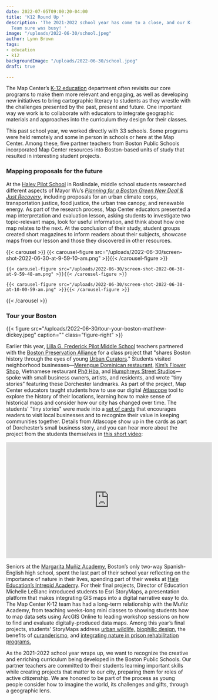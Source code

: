 ```yaml
---
date: 2022-07-05T09:00:20-04:00
title: 'K12 Round Up '
description: 'The 2021-2022 school year has come to a close, and our K-12 Education
  Team sure was busy! '
image: "/uploads/2022-06-30/school.jpeg"
author: Lynn Brown
tags:
- education
- k12
backgroundImage: "/uploads/2022-06-30/school.jpeg"
draft: true

---
```

The Map Center’s [K-12 education](https://www.leventhalmap.org/education/k12/) department often revisits our core programs to make them more relevant and engaging, as well as developing new initiatives to bring cartographic literacy to students as they wrestle with the challenges presented by the past, present and future. One important way we work is to collaborate with educators to integrate geographic materials and approaches into the curriculum they design for their classes.

This past school year, we worked directly with 33 schools. Some programs were held remotely and some in person in schools or here at the Map Center. Among these, five partner teachers from Boston Public Schools incorporated Map Center resources into Boston-based units of study that resulted in interesting student projects.

### Mapping proposals for the future 

At the [Haley Pilot School](https://www.haleypilotschool.org/) in Roslindale, middle school students researched different aspects of Mayor Wu’s [_Planning for a Boston Green New Deal & Just Recovery_](https://www.michelleforboston.com/plans/gnd), including proposals for an urban climate corps, transportation justice, food justice, the urban tree canopy, and renewable energy. As part of the research process, Map Center educators presented a map interpretation and evaluation lesson, asking students to investigate two topic-relevant maps, look for useful information, and think about how one map relates to the next.  At the conclusion of their study, student groups created short magazines to inform readers about their subjects, showcase maps from our lesson and those they discovered in other resources.

{{< carousel >}}
{{< carousel-figure src="/uploads/2022-06-30/screen-shot-2022-06-30-at-9-59-10-am.png" >}}{{< /carousel-figure >}}

    {{< carousel-figure src="/uploads/2022-06-30/screen-shot-2022-06-30-at-9-59-48-am.png" >}}{{< /carousel-figure >}}
    
    {{< carousel-figure src="/uploads/2022-06-30/screen-shot-2022-06-30-at-10-00-59-am.png" >}}{{< /carousel-figure >}}

{{< /carousel >}}

### Tour your Boston

{{< figure src="/uploads/2022-06-30/tour-your-boston-matthew-dickey.jpeg" caption="" class="figure-right" >}}

Earlier this year, [Lilla G. Frederick Pilot Middle School](https://www.bostonpublicschools.org/frederick) teachers partnered with the [Boston Preservation Alliance](https://www.bostonpreservation.org/) for a class project that "shares Boston history through the eyes of young [Urban Curators](https://secure.bostonpreservation.org/np/clients/bostonpreservation/product.jsp?product=7&)." Students visited neighborhood businesses—[Merengue Dominican restaurant](http://merenguerestaurant.com/), [Kim’s Flower Shop](https://kimflowershop.com/), Vietnamese restaurant [Phở Hòa](https://www.phohoarestaurant.com/), and [Humphreys Street Studios](https://www.humphreysstreetstudio.com/)—spoke with small business owners, artists, and residents, and wrote “tiny stories” featuring these Dorchester landmarks. As part of the project, Map Center educators taught students how to use our digital [Atlascope](https://atlascope.leventhalmap.org/) tool to explore the history of their locations, learning how to make sense of historical maps and consider how our city has changed over time. The students' "tiny stories" were made into a [set of cards](https://secure.bostonpreservation.org/np/clients/bostonpreservation/product.jsp?product=7&) that encourages readers to visit local businesses and to recognize their value in keeping communities together. Details from Atlascope show up in the cards as part of Dorchester’s small business story, and you can hear more about the project from the students themselves in [this short video](https://youtu.be/Ak0nDQpNOe0): 

<iframe width="560" height="315" src="https://www.youtube.com/embed/Ak0nDQpNOe0" title="YouTube video player" frameborder="0" allow="accelerometer; autoplay; clipboard-write; encrypted-media; gyroscope; picture-in-picture" allowfullscreen></iframe>

Seniors at the [Margarita Muñiz Academy](https://munizacademy.org/), Boston’s only two-way Spanish-English high school, spent the last part of their school year reflecting on the importance of nature in their lives, spending part of their weeks at [Hale Education’s Intrepid Academy](https://hale1918.org/climb-the-mountain/intrepid/). For their final projects, Director of Education Michelle LeBlanc introduced students to Esri StoryMaps, a presentation platform that makes integrating GIS maps into a digital narrative easy to do. The Map Center K-12 team has had a long-term relationship with the Muñiz Academy, from teaching weeks-long mini classes to showing students how to map data sets using ArcGIS Online to leading workshop sessions on how to find and evaluate digitally-produced data maps. Among this year’s final projects, students’ StoryMaps address [u](https://storymaps.arcgis.com/stories/8ae11cd46d4c4f46800535b8b8954063)[rban wildlife,](https://storymaps.arcgis.com/stories/8ae11cd46d4c4f46800535b8b8954063) [biophilic design](https://storymaps.arcgis.com/stories/401a49f186314773940b535f93af3fa3), the benefits of [curanderismo,](https://storymaps.arcgis.com/stories/ef285da78b4c46669aa4a1ac6eb0087c) and [integrating nature in prison rehabilitation programs.](https://storymaps.arcgis.com/stories/d07f711435f547f4a797fa0f863c896a)

As the 2021-2022 school year wraps up, we want to recognize the creative and enriching curriculum being developed in the Boston Public Schools. Our partner teachers are committed to their students learning important skills while creating projects that matter to our city, preparing them for roles of active citizenship. We are honored to be part of the process as young people consider how to imagine the world, its challenges and gifts, through a geographic lens.
